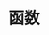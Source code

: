 <!--
 * @Author: xinxu
 * @Date: 2022-08-17 14:37:35
 * @LastEditors: xinxu
 * @LastEditTime: 2022-08-17 14:38:04
 * @FilePath: /azzlzzxz.github.io/docs/typescript/function.md
-->

# 函数
